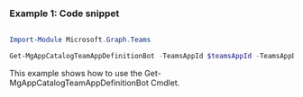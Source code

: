 ### Example 1: Code snippet

```powershell

Import-Module Microsoft.Graph.Teams

Get-MgAppCatalogTeamAppDefinitionBot -TeamsAppId $teamsAppId -TeamsAppDefinitionId $teamsAppDefinitionId

```
This example shows how to use the Get-MgAppCatalogTeamAppDefinitionBot Cmdlet.


